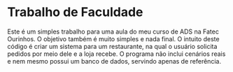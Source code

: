 # Trabalho de Faculdade

Este é um simples trabalho para uma aula do meu curso de ADS na Fatec Ourinhos.
O objetivo também é muito simples e nada final. O intuito deste código é criar um sistema para um restaurante, na qual o usuário solicita pedidos por meio dele e a loja recebe.
O programa não inclui cenários reais e nem mesmo possui um banco de dados, servindo apenas de referência.
